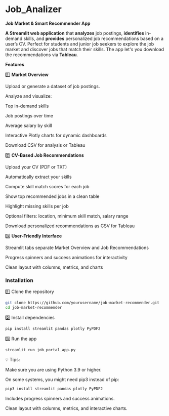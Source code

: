 # Job_Analizer

**Job Market & Smart Recommender App**

**A Streamlit web application** that **analyzes** job postings, **identifies** in-demand skills, and **provides** personalized job recommendations based on a user’s CV. Perfect for students and junior job seekers to explore the job market and discover jobs that match their skills. The app let's you download the recommendations via **Tableau**.

**Features**

1️⃣ **Market Overview**

Upload or generate a dataset of job postings.

Analyze and visualize:

Top in-demand skills

Job postings over time

Average salary by skill

Interactive Plotly charts for dynamic dashboards

Download CSV for analysis or Tableau

2️⃣ **CV-Based Job Recommendations**

Upload your CV (PDF or TXT)

Automatically extract your skills

Compute skill match scores for each job

Show top recommended jobs in a clean table

Highlight missing skills per job

Optional filters: location, minimum skill match, salary range

Download personalized recommendations as CSV for Tableau

3️⃣ **User-Friendly Interface**

Streamlit tabs separate Market Overview and Job Recommendations

Progress spinners and success animations for interactivity

Clean layout with columns, metrics, and charts




### Installation

1️⃣ Clone the repository

```bash
git clone https://github.com/yourusername/job-market-recommender.git
cd job-market-recommender
```


2️⃣ Install dependencies

```bash
pip install streamlit pandas plotly PyPDF2
```

3️⃣ Run the app

```bash
streamlit run job_portal_app.py
```
💡 Tips:

Make sure you are using Python 3.9 or higher.

On some systems, you might need pip3 instead of pip:
```bash
pip3 install streamlit pandas plotly PyPDF2
```


Includes progress spinners and success animations.

Clean layout with columns, metrics, and interactive charts.
